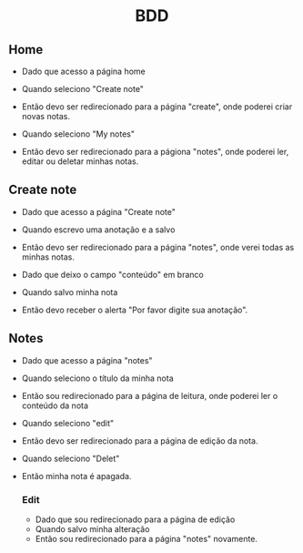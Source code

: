 <h1 align=center>BDD</h1>

<h2>Home</h2>

- Dado que acesso a página home
- Quando seleciono "Create note"
- Então devo ser redirecionado para a página "create", onde poderei criar novas notas.

- Quando seleciono "My notes"
- Então devo ser redirecionado para a págiona "notes", onde poderei ler, editar ou deletar minhas notas.

<h2>Create note</h2>

- Dado que acesso a página "Create note"
- Quando escrevo uma anotação e a salvo
- Então devo ser redirecionado para a página "notes", onde verei todas as minhas notas.

- Dado que deixo o campo "conteúdo" em branco
- Quando salvo minha nota
- Então devo receber o alerta "Por favor digite sua anotação".

<h2>Notes</h2>

- Dado que acesso a página "notes"

- Quando seleciono o título da minha nota
- Então sou redirecionado para a página de leitura, onde poderei ler o conteúdo da nota

- Quando seleciono "edit"
- Então devo ser redirecionado para a página de edição da nota.

- Quando seleciono "Delet"
- Então minha nota é apagada.

    <h3>Edit</h3>

    - Dado que sou redirecionado para a página de edição
    - Quando salvo minha alteração
    - Então sou redirecionado para a página "notes" novamente.



